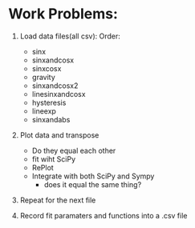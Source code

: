 Work Problems:
==============
1. Load data files(all csv):
    Order:
    * sinx
    * sinxandcosx
    * sinxcosx
    * gravity
    * sinxandcosx2
    * linesinxandcosx
    * hysteresis
    * lineexp
    * sinxandabs
2. Plot data and transpose
    * Do they equal each other
    * fit wiht SciPy
    * RePlot
    * Integrate with both SciPy and Sympy
      * does it equal the same thing?
3. Repeat for the next file

4. Record fit paramaters and functions into a .csv file
    
